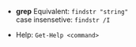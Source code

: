 -  **grep** Equivalent: `findstr "string"`  
case insensetive: `findstr /I`

- Help: `Get-Help <command>`
